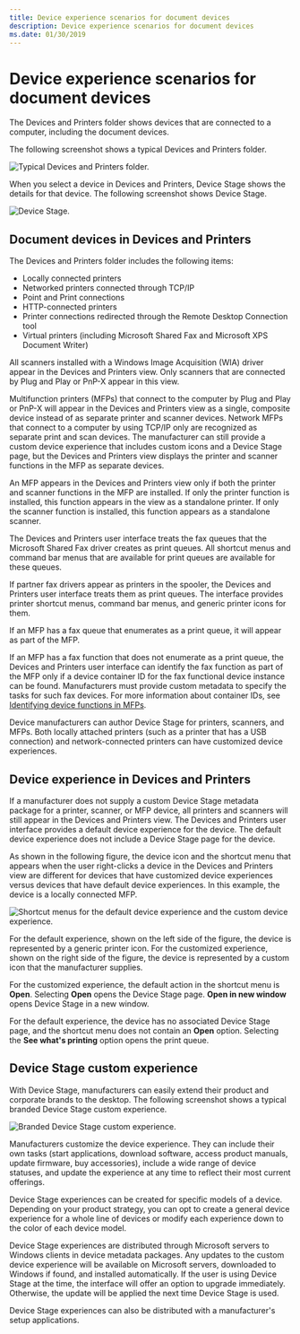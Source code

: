 ```yaml
---
title: Device experience scenarios for document devices
description: Device experience scenarios for document devices
ms.date: 01/30/2019
---
```


# Device experience scenarios for document devices

The Devices and Printers folder shows devices that are connected to a computer, including the document devices.

The following screenshot shows a typical Devices and Printers folder.

![Typical Devices and Printers folder.](images/devicestage002.png)

When you select a device in Devices and Printers, Device Stage shows the details for that device. The following screenshot shows Device Stage. 

![Device Stage.](images/devicestage003.png)

## Document devices in Devices and Printers

The Devices and Printers folder includes the following items:

- Locally connected printers
- Networked printers connected through TCP/IP
- Point and Print connections
- HTTP-connected printers
- Printer connections redirected through the Remote Desktop Connection tool
- Virtual printers (including Microsoft Shared Fax and Microsoft XPS Document Writer)

All scanners installed with a Windows Image Acquisition (WIA) driver appear in the Devices and Printers view. Only scanners that are connected by Plug and Play or PnP-X appear in this view.

Multifunction printers (MFPs) that connect to the computer by Plug and Play or PnP-X will appear in the Devices and Printers view as a single, composite device instead of as separate printer and scanner devices. Network MFPs that connect to a computer by using TCP/IP only are recognized as separate print and scan devices. The manufacturer can still provide a custom device experience that includes custom icons and a Device Stage page, but the Devices and Printers view displays the printer and scanner functions in the MFP as separate devices.

An MFP appears in the Devices and Printers view only if both the printer and scanner functions in the MFP are installed. If only the printer function is installed, this function appears in the view as a standalone printer. If only the scanner function is installed, this function appears as a standalone scanner.

The Devices and Printers user interface treats the fax queues that the Microsoft Shared Fax driver creates as print queues. All shortcut menus and command bar menus that are available for print queues are available for these queues.

If partner fax drivers appear as printers in the spooler, the Devices and Printers user interface treats them as print queues. The interface provides printer shortcut menus, command bar menus, and generic printer icons for them.

If an MFP has a fax queue that enumerates as a print queue, it will appear as part of the MFP.

If an MFP has a fax function that does not enumerate as a print queue, the Devices and Printers user interface can identify the fax function as part of the MFP only if a device container ID for the fax functional device instance can be found. Manufacturers must provide custom metadata to specify the tasks for such fax devices. For more information about container IDs, see [Identifying device functions in MFPs](identifying-device-functions-in-mfps.md).

Device manufacturers can author Device Stage for printers, scanners, and MFPs. Both locally attached printers (such as a printer that has a USB connection) and network-connected printers can have customized device experiences.

## Device experience in Devices and Printers

If a manufacturer does not supply a custom Device Stage metadata package for a printer, scanner, or MFP device, all printers and scanners will still appear in the Devices and Printers view. The Devices and Printers user interface provides a default device experience for the device. The default device experience does not include a Device Stage page for the device.

As shown in the following figure, the device icon and the shortcut menu that appears when the user right-clicks a device in the Devices and Printers view are different for devices that have customized device experiences versus devices that have default device experiences. In this example, the device is a locally connected MFP.

![Shortcut menus for the default device experience and the custom device experience.](images/devicestage004.png)

For the default experience, shown on the left side of the figure, the device is represented by a generic printer icon. For the customized experience, shown on the right side of the figure, the device is represented by a custom icon that the manufacturer supplies. 

For the customized experience, the default action in the shortcut menu is **Open**. Selecting **Open** opens the Device Stage page. **Open in new window** opens Device Stage in a new window. 

For the default experience, the device has no associated Device Stage page, and the shortcut menu does not contain an **Open** option. Selecting the **See what's printing** option opens the print queue.

## Device Stage custom experience

With Device Stage, manufacturers can easily extend their product and corporate brands to the desktop. The following screenshot shows a typical branded Device Stage custom experience.

![Branded Device Stage custom experience.](images/devicestage005.jpg)

Manufacturers customize the device experience. They can include their own tasks (start applications, download software, access product manuals, update firmware, buy accessories), include a wide range of device statuses, and update the experience at any time to reflect their most current offerings. 

Device Stage experiences can be created for specific models of a device. Depending on your product strategy, you can opt to create a general device experience for a whole line of devices or modify each experience down to the color of each device model.

Device Stage experiences are distributed through Microsoft servers to Windows clients in device metadata packages. Any updates to the custom device experience will be available on Microsoft servers, downloaded to Windows if found, and installed automatically. If the user is using Device Stage at the time, the interface will offer an option to upgrade immediately. Otherwise, the update will be applied the next time Device Stage is used.

Device Stage experiences can also be distributed with a manufacturer's setup applications.
